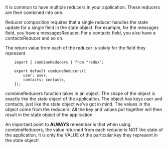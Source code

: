 It is common to have multiple reducers in your application. These reducers are then combined
into one.

Reducer composition requires that a single reducer handles the state update for a
single field in the state object.
For example, for the messages field, you have a messagesReducer. For a
contacts field, you also have a contactsReducer and so on.

The return value from each of the reducer is solely for the field they represent.

```
    import { combineReducers } from "redux";

    export default combineReducers({
        user: user,
        contacts: contacts,
    });
```
combineReducers function takes in an object. The shape of the object is exactly like the state object of the application.
The object has keys user and contacts, just like the state object we’ve got in mind.
The values in the object come from the reducers!
All the key and values put together will then result in the state object of the application.

An important point to **ALWAYS** remember is that when using combineReducers, the value returned from each reducer is NOT the state of the application. It is only the VALUE of the particular key they represent in the state object!
